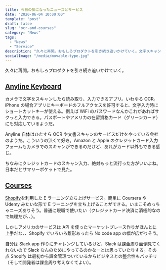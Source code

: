 ```yaml
---
title: 今日の気になったニュースとサービス
date: "2020-06-04 10:00:00"
template: "post"
draft: false
slug: "ocr-and-courses"
category: "News"
tags:
  - "News"
  - "Service"
description: "久々に再開。おもしろプロダクトを引き続き追いかけていく。文字スキャンとEラーニング立ち上げ。Shopifyアプリって流行りそうな気がしている"
socialImage: "/media/movable-type.jpg"
---
```


久々に再開。おもしろプロダクトを引き続き追いかけていく。

## [Anyline Keyboard](https://anyline.com/anyline-keyboard/)

カメラで文字をスキャンしたら読み取り、入力できるアプリ。いわゆる OCR。iPhone の場合アプリにキーボードのフルアクセスを許可すると、文字入力時にショートカットキーが使える。例えば WiFi のパスワードなんかこれがあればサクっと入力できる。パスポートやアメリカの在留資格カード（グリーンカード）にも対応しているようだ。

Anyline 自体はひたすら OCR や文書スキャンのサービスだけをやっている会社のようだ。こういうの渋くて好き。Amazon と Apple のクレジットカード入力フォームもカメラでのスキャンができるのだけど、あれがカード以外もできる感じ。

ちなみにクレジットカードのスキャン入力、絶対もっと流行った方がいいよね。日本だとサマリーポケットで見た。

## [Courses](https://apps.shopify.com/courses)

[Shopify](https://www.shopify.jp/)を利用した E ラーニング立ち上げサービス。簡単に Coursera や Udemy みたいな形で E ラーニングを立ち上げることができる。いまこそめっちゃニーズありそう。普通に現職で使いたい（クレジットカード決済に消極的なので無理だが、、）。

しかしアメリカのサービスは API を使ったマーケットプレース作りがほんとに上手だな、、Shopify でいろいろ雛形あったら No code app の幅が広がりそう。

自分は Slack app 作りにチャレンジしているけど、Slack は課金周り面倒見てくれないので Slack なんのためにやってるのかなーとは思っていたりする。その点 Shopify は最初から課金管理ついているからビジネスとの整合性もバッチリ（そして開発者は課金周り考えなくてよい）。
